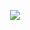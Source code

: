 <p align="center">
<a href="https://www.bigmarker.com/smartproxy/Web-Scraping-at-Scale-Strategies-for-Handling-Large-Volumes-of-Data?utm_bmcr_source=github"><img src="https://i.imgur.com/ajGfLND.png"></a>
